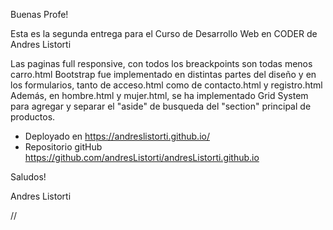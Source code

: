 Buenas Profe!

Esta es la segunda entrega para el Curso de Desarrollo Web en CODER de Andres Listorti

Las paginas full responsive, con todos los breackpoints son todas menos carro.html
Bootstrap fue implementado en distintas partes del diseño y en los formularios, tanto de acceso.html como de contacto.html y registro.html
Además, en hombre.html y mujer.html, se ha implementado Grid System para agregar y separar el "aside" de busqueda del "section" principal de productos.

- Deployado en https://andreslistorti.github.io/
- Repositorio gitHub https://github.com/andresListorti/andresListorti.github.io

Saludos!

Andres Listorti

//




